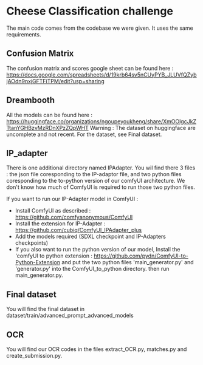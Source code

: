 # Cheese Classification challenge
The main code comes from the codebase we were given. It uses the same requirements. 

## Confusion Matrix 
The confusion matrix and scores google sheet can be found here : https://docs.google.com/spreadsheets/d/19krb64sv5nCUyPYB_JLUVfQZybjAOdn9nxjGFTFiTPM/edit?usp=sharing 

## Dreambooth 
All the models can be found here : https://huggingface.co/organizations/ngoupeyoukheng/share/XmOOlgcJkZTtanYGHBzvMzRDnXPzZQpWHT 
Warning : The dataset on huggingface are uncomplete and not recent. For the dataset, see Final dataset. 

## IP_adapter
There is one additional directory named IPAdapter. 
You wil find there 3 files : the json file coresponding to the IP-adaptor file, and two python files coresponding to the to-python version of our comfyUI architecture. We don't know how much of ComfyUI is required to run those two python files. 
 
If you want to run our IP-Adapter model in ComfyUI : 
  - Install ComfyUI as described : https://github.com/comfyanonymous/ComfyUI 
  - Install the extension for IP-Adapter : https://github.com/cubiq/ComfyUI_IPAdapter_plus 
  - Add the models required (SDXL checkpoint and IP-Adapters checkpoints)
  - If you also want to run the python version of our model, Install the 'comfyUI to python extension : https://github.com/pydn/ComfyUI-to-Python-Extension and put the two python files 'main_generator.py' and 'generator.py' into the ComfyUI_to_python directory. then run main_generator.py. 

## Final dataset
You will find the final dataset in dataset/train/advanced_prompt_advanced_models

## OCR
You will find our OCR codes in the files extract_OCR.py, matches.py and create_submission.py.
